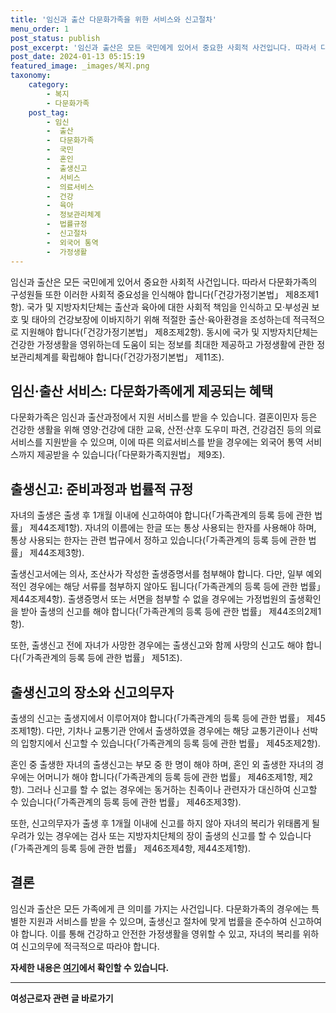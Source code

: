 ```yaml
---
title: '임신과 출산 다문화가족을 위한 서비스와 신고절차'
menu_order: 1
post_status: publish
post_excerpt: '임신과 출산은 모든 국민에게 있어서 중요한 사회적 사건입니다. 따라서 다문화가족의 구성원들 또한 이러한 사회적 중요성을 인식해야 합니다  건강가정기본법  제8조제1항 . 국가 및 지방자치단체는 출산과 육아에 대한 사회적 책임을 인식하고 모 부성권 보호 및 태아의 건강보장에 이바지하기 위해 적절한 출산 육아환경을 조성하는데 적극적으로 지원해야 합니다  건강가정기본법  제8조제2항 . 동시에 국가 및 지방자치단체는 건강한 가정생활을 영위하는데 도움이 되는 정보를 최대한 제공하고 가정생활에 관한 정보관리체계를 확립해야 합니다  건강가정기본법  제11조 .'
post_date: 2024-01-13 05:15:19
featured_image: _images/복지.png
taxonomy:
    category:
        - 복지
        - 다문화가족
    post_tag:
        - 임신
        -  출산
        -  다문화가족
        -  국민
        -  혼인
        -  출생신고
        -  서비스
        -  의료서비스
        -  건강
        -  육아
        -  정보관리체계
        -  법률규정
        -  신고절차
        -  외국어 통역
        -  가정생활
---
```



임신과 출산은 모든 국민에게 있어서 중요한 사회적 사건입니다. 따라서 다문화가족의 구성원들 또한 이러한 사회적 중요성을 인식해야 합니다(「건강가정기본법」 제8조제1항). 국가 및 지방자치단체는 출산과 육아에 대한 사회적 책임을 인식하고 모·부성권 보호 및 태아의 건강보장에 이바지하기 위해 적절한 출산·육아환경을 조성하는데 적극적으로 지원해야 합니다(「건강가정기본법」 제8조제2항). 동시에 국가 및 지방자치단체는 건강한 가정생활을 영위하는데 도움이 되는 정보를 최대한 제공하고 가정생활에 관한 정보관리체계를 확립해야 합니다(「건강가정기본법」 제11조).

## 임신·출산 서비스: 다문화가족에게 제공되는 혜택

다문화가족은 임신과 출산과정에서 지원 서비스를 받을 수 있습니다. 결혼이민자 등은 건강한 생활을 위해 영양·건강에 대한 교육, 산전·산후 도우미 파견, 건강검진 등의 의료서비스를 지원받을 수 있으며, 이에 따른 의료서비스를 받을 경우에는 외국어 통역 서비스까지 제공받을 수 있습니다(「다문화가족지원법」 제9조).

## 출생신고: 준비과정과 법률적 규정

자녀의 출생은 출생 후 1개월 이내에 신고하여야 합니다(「가족관계의 등록 등에 관한 법률」 제44조제1항). 자녀의 이름에는 한글 또는 통상 사용되는 한자를 사용해야 하며, 통상 사용되는 한자는 관련 법규에서 정하고 있습니다(「가족관계의 등록 등에 관한 법률」 제44조제3항).

출생신고서에는 의사, 조산사가 작성한 출생증명서를 첨부해야 합니다. 다만, 일부 예외적인 경우에는 해당 서류를 첨부하지 않아도 됩니다(「가족관계의 등록 등에 관한 법률」 제44조제4항). 출생증명서 또는 서면을 첨부할 수 없을 경우에는 가정법원의 출생확인을 받아 출생의 신고를 해야 합니다(「가족관계의 등록 등에 관한 법률」 제44조의2제1항).

또한, 출생신고 전에 자녀가 사망한 경우에는 출생신고와 함께 사망의 신고도 해야 합니다(「가족관계의 등록 등에 관한 법률」 제51조).

## 출생신고의 장소와 신고의무자

출생의 신고는 출생지에서 이루어져야 합니다(「가족관계의 등록 등에 관한 법률」 제45조제1항). 다만, 기차나 교통기관 안에서 출생하였을 경우에는 해당 교통기관이나 선박의 입항지에서 신고할 수 있습니다(「가족관계의 등록 등에 관한 법률」 제45조제2항).

혼인 중 출생한 자녀의 출생신고는 부모 중 한 명이 해야 하며, 혼인 외 출생한 자녀의 경우에는 어머니가 해야 합니다(「가족관계의 등록 등에 관한 법률」 제46조제1항, 제2항). 그러나 신고를 할 수 없는 경우에는 동거하는 친족이나 관련자가 대신하여 신고할 수 있습니다(「가족관계의 등록 등에 관한 법률」 제46조제3항).

또한, 신고의무자가 출생 후 1개월 이내에 신고를 하지 않아 자녀의 복리가 위태롭게 될 우려가 있는 경우에는 검사 또는 지방자치단체의 장이 출생의 신고를 할 수 있습니다(「가족관계의 등록 등에 관한 법률」 제46조제4항, 제44조제1항).

## 결론

임신과 출산은 모든 가족에게 큰 의미를 가지는 사건입니다. 다문화가족의 경우에는 특별한 지원과 서비스를 받을 수 있으며, 출생신고 절차에 맞게 법률을 준수하여 신고하여야 합니다. 이를 통해 건강하고 안전한 가정생활을 영위할 수 있고, 자녀의 복리를 위하여 신고의무에 적극적으로 따라야 합니다.

**자세한 내용은 [여기](https://www.easylaw.go.kr)에서 확인할 수 있습니다.**


<!-- wp:separator -->
<hr class="wp-block-separator has-alpha-channel-opacity"/>
<!-- /wp:separator -->

<!-- wp:group {"backgroundColor":"base","layout":{"type":"constrained"}} -->
<div class="wp-block-group has-base-background-color has-background"><!-- wp:paragraph {"align":"center","fontSize":"medium"} -->
<p class="has-text-align-center has-large-font-size"><strong>여성근로자 관련 글 바로가기</strong></p>
<!-- /wp:paragraph -->


<!-- wp:latest-posts
{"categories":[{"id":10991,"count":19,"description":"","link":"https://uknowlaw.com/category/%ec%97%ac%ec%84%b1%ea%b7%bc%eb%a1%9c%ec%9e%90/","name":"여성근로자","slug":"여성근로자","taxonomy":"category","parent":0,"meta":[],"_links":{"self":[{"href":"https://uknowlaw.com/wp-json/wp/v2/categories/10991"}],"collection":[{"href":"https://uknowlaw.com/wp-json/wp/v2/categories"}],"about":[{"href":"https://uknowlaw.com/wp-json/wp/v2/taxonomies/category"}],"wp:post_type":[{"href":"https://uknowlaw.com/wp-json/wp/v2/posts?categories=10991"}],"curies":[{"name":"wp","href":"https://api.w.org/{rel}","templated":true}]}}],"postsToShow":100,"excerptLength":28,"postLayout":"grid","columns":2,"featuredImageAlign":"left","featuredImageSizeSlug":"large","fontSize":"small"} /--></div>
<!-- /wp:group -->